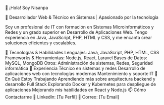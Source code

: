👋 ¡Hola! Soy Nisanpa

🚀 Desarrollador Web & Técnico en Sistemas | Apasionado por la tecnología

Soy un profesional de IT con formación en Sistemas Microinformáticos y Redes y un grado superior en Desarrollo de Aplicaciones Web. Tengo experiencia en Java, JavaScript, PHP, HTML y CSS, y me encanta crear soluciones eficientes y escalables.

🔧 Tecnologías & Habilidades
Lenguajes: Java, JavaScript, PHP, HTML, CSS
Frameworks & Herramientas: Node.js, React, Laravel
Bases de Datos: MySQL, MongoDB
Otros: Administración de sistemas, Redes, Seguridad informática
💼 Experiencia
Técnico en sistemas y redes
Desarrollo de aplicaciones web con tecnologías modernas
Mantenimiento y soporte IT
🌱 En Qué Estoy Trabajando
Aprendiendo más sobre arquitectura backend y desarrollo Full Stack
Explorando Docker y Kubernetes para despliegue de aplicaciones
Mejorando mis habilidades en React y Node.js
📫 Cómo Contactarme
📌 LinkedIn: [Tu Perfil]
📧 Correo: [Tu Email]
